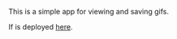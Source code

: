 This is a simple app for viewing and saving gifs. 

If is deployed [here](https://master.d9uspr61mfa8f.amplifyapp.com/). 
